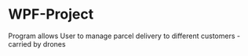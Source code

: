 # WPF-Project
Program allows User to manage parcel delivery to different customers - carried by drones
